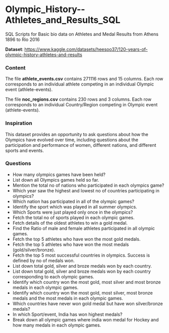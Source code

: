 # Olympic_History--Athletes_and_Results_SQL
SQL Scripts for Basic bio data on Athletes and Medal Results from Athens 1896 to Rio 2016

**Dataset**: https://www.kaggle.com/datasets/heesoo37/120-years-of-olympic-history-athletes-and-results

### Content

The file **athlete_events.csv** contains 271116 rows and 15 columns. Each row corresponds to an individual athlete competing in an individual Olympic event (athlete-events). 

The file **noc_regions.csv** contains 230 rows and 3 columns. Each row corresponds to an individual Country/Region competing in Olympic event (athlete-events). 

### Inspiration

This dataset provides an opportunity to ask questions about how the Olympics have evolved over time, including questions about the participation and performance of women, different nations, and different sports and events.

### Questions

+ How many olympics games have been held?
+ List down all Olympics games held so far.
+ Mention the total no of nations who participated in each olympics game?
+ Which year saw the highest and lowest no of countries participating in olympics?
+ Which nation has participated in all of the olympic games?
+ Identify the sport which was played in all summer olympics.
+ Which Sports were just played only once in the olympics?
+ Fetch the total no of sports played in each olympic games.
+ Fetch details of the oldest athletes to win a gold medal.
+ Find the Ratio of male and female athletes participated in all olympic games.
+ Fetch the top 5 athletes who have won the most gold medals.
+ Fetch the top 5 athletes who have won the most medals (gold/silver/bronze).
+ Fetch the top 5 most successful countries in olympics. Success is defined by no of medals won.
+ List down total gold, silver and broze medals won by each country.
+ List down total gold, silver and broze medals won by each country corresponding to each olympic games.
+ Identify which country won the most gold, most silver and most bronze medals in each olympic games.
+ Identify which country won the most gold, most silver, most bronze medals and the most medals in each olympic games.
+ Which countries have never won gold medal but have won silver/bronze medals?
+ In which Sport/event, India has won highest medals?
+ Break down all olympic games where india won medal for Hockey and how many medals in each olympic games.


